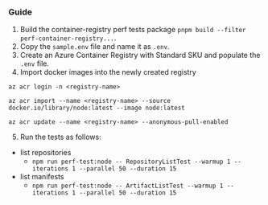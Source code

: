### Guide

1. Build the container-registry perf tests package `pnpm build --filter perf-container-registry...`.
2. Copy the `sample.env` file and name it as `.env`.
3. Create an Azure Container Registry with Standard SKU and populate the `.env` file.
4. Import docker images into the newly created registry

```
az acr login -n <registry-name>

az acr import --name <registry-name> --source docker.io/library/node:latest --image node:latest

az acr update --name <registry-name> --anonymous-pull-enabled
```

5. Run the tests as follows:

- list repositories
  - `npm run perf-test:node -- RepositoryListTest --warmup 1 --iterations 1 --parallel 50 --duration 15`
- list manifests
  - `npm run perf-test:node -- ArtifactListTest --warmup 1 --iterations 1 --parallel 50 --duration 15`
